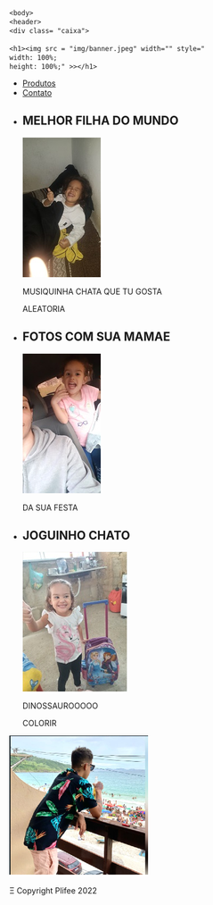 <!DOCTYPE html>
<html>
	<head>
		<meta charset = "UTF-8">
		<title> MELHOR FILHA DO MUNDO </title>
	<link rel="stylesheet" href="Produtos.css" >
	<link rel="stylesheet" href="reset.css" >
	</head>

	<body>
	<header>
	<div class= "caixa">

	<h1><img src = "img/banner.jpeg" width="" style="
    width: 100%;
    height: 100%;" >></h1>

<nav>
		<ul>
		<li><a href= "https://www.youtube.com/watch?v=vc3vqyftPyg"> Produtos</a></li>
		<li><a href="">Contato</a></li>
	</ul>
	</nav>
	</div>
	 </header>
<main>
	<ul class="produtos">

<li>
	<h2>MELHOR FILHA DO MUNDO</h2>
	<a href= "https://www.youtube.com/watch?v=-h2p-o1Tn-0"> <img src="img/logo1.jpeg"></a>
	<p class="produto-preco">MUSIQUINHA CHATA QUE TU GOSTA</p>
	<p class="produto-preco">ALEATORIA</p>
</li>
<li>
	<h2>FOTOS COM SUA MAMAE </h2>
	<a href= "https://youtu.be/j0pRJ3BA9Cg"><img src="img/logo2.jpeg"></a>
	<p class="produto-preco">DA SUA FESTA </p>

</li>
<li>
	<h2>JOGUINHO CHATO</h2>
	<a href= "https://www.colorir-online.com/colorir-dinossauros/tyrannosaurus/index.php"><img src="img/logo4.jpeg"></a>
	<p class="produto-preco">DINOSSAUROOOOO</p>
	<p>COLORIR</p>

</li>
</ul>
</main>	
<footer>
	<img src="img/viado.png">
	<p class: final>&Xi; Copyright Plifee 2022
</footer>
</body>
</html>
